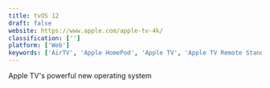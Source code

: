 ```yaml
---
title: tvOS 12
draft: false 
website: https://www.apple.com/apple-tv-4k/
classification: ['']
platform: ['Web']
keywords: ['AirTV', 'Apple HomePod', 'Apple TV', 'Apple TV Remote Stand', 'Caavo', 'Chromecast', 'Fire TV Stick', 'Livestream', 'Mi Box S', 'NVIDIA Shield TV', 'Periscope for Apple TV', 'Picarto.TV', 'Plex for Alexa', 'Roku TV', 'Spotify for Amazon Fire TV', 'Twitter Live', 'rok tv']
---
```

Apple TV's powerful new operating system
